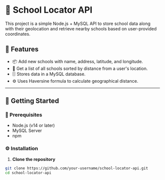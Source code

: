 # 🏫 School Locator API

This project is a simple Node.js + MySQL API to store school data along with their geolocation and retrieve nearby schools based on user-provided coordinates.

## 📌 Features

- 📦 Add new schools with name, address, latitude, and longitude.
- 📍 Get a list of all schools sorted by distance from a user's location.
- 🗄️ Stores data in a MySQL database.
- ⚙️ Uses Haversine formula to calculate geographical distance.

---

## 🚀 Getting Started

### 📁 Prerequisites

- Node.js (v14 or later)
- MySQL Server
- npm

### ⚙️ Installation

1. **Clone the repository**

```bash
git clone https://github.com/your-username/school-locator-api.git
cd school-locator-api

